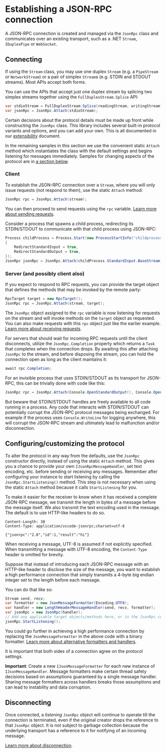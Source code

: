 # Establishing a JSON-RPC connection

A JSON-RPC connection is created and managed via the `JsonRpc` class and communicates over an existing transport, such as a .NET `Stream`, `IDuplexPipe` or `WebSocket`.

## Connecting

If using the `Stream` class, you may use one duplex `Stream` (e.g. a `PipeStream` or `NetworkStream`)
or a pair of simplex `Stream`s (e.g. STDIN and STDOUT streams).
Most APIs accept both forms.

You can use the APIs that accept just one duplex stream by splicing two simplex streams together using the `FullDuplexStream.Splice` API:

```cs
var stdioStream = FullDuplexStream.Splice(readingStream, writingStream);
var jsonRpc = JsonRpc.Attach(stdioStream);
```

Certain decisions about the protocol details must be made up front while constructing the `JsonRpc` class.
This library includes several built-in protocol variants and options, and you can add your own. This is all documented in our [extensibility](extensibility.md) document.

In the remaining samples in this section we use the convenient static `Attach` method which
instantiates the class with the default settings and begins listening for messages immediately. Samples for changing aspects of the protocol are in [a section below](#Configuring).

### Client

To establish the JSON-RPC connection over a `Stream`, where you will only issue requests (not respond to them),
use the static `Attach` method:

```cs
JsonRpc rpc = JsonRpc.Attach(stream);
```

You can then proceed to send requests using the `rpc` variable. [Learn more about sending requests](sendrequest.md).

Consider a process that spawns a child process, redirecting its STDIN/STDOUT to communicate with that child process using JSON-RPC:

```cs
Process childProcess = Process.Start(new ProcessStartInfo("childprocess.exe")
{
    RedirectStandardInput = true,
    RedirectStandardOutput = true,
});
JsonRpc jsonRpc = JsonRpc.Attach(childProcess.StandardInput.BaseStream, childProcess.StandardOutput.BaseStream);
```

### Server (and possibly client also)

If you expect to respond to RPC requests, you can provide the target object that defines the methods that may be
invoked by the remote party:

```cs
RpcTarget target = new RpcTarget();
JsonRpc rpc = JsonRpc.Attach(stream, target);
```

The `JsonRpc` object assigned to the `rpc` variable is now listening for requests on the stream and will invoke
methods on the `target` object as requested. You can also make requests with this `rpc` object just like the earlier example.
[Learn more about receiving requests](recvrequest.md).

For servers that should wait for incoming RPC requests until the client disconnects, utilize the `JsonRpc.Completion` property
which returns a `Task` that completes when the connection drops. By awaiting this after attaching `JsonRpc` to the stream,
and before disposing the stream, you can hold the connection open as long as the client maintains it:

```cs
await rpc.Completion;
```

For an invisible process that uses STDIN/STDOUT as its transport for JSON-RPC, this can be trivially done with code like this:

```cs
JsonRpc rpc = JsonRpc.Attach(Console.OpenStandardOutput(), Console.OpenStandardInput());
```

But beware that STDIN/STDOUT handles are freely available to all code running in a process.
Any code that interacts with STDIN/STDOUT can potentially corrupt the JSON-RPC protocol messages being exchanged.
For example if the process uses `Console.WriteLine` for logging anywhere, this will corrupt the JSON-RPC stream and ultimately lead to malfunction and/or disconnection.

## Configuring/customizing the protocol <a name="Configuring"></a>

To alter the protocol in any way from the defaults, use the `JsonRpc` constructor directly, instead of using the static `Attach` method.
This gives you a chance to provide your own `IJsonRpcMessageHandler`, set text encoding, etc. before sending or receiving any messages.
Remember after configuring your instance to start listening by calling the `JsonRpc.StartListening()` method. This step is not necessary when using the static `Attach` method because it calls `StartListening` for you.

To make it easier for the receiver to know when it has received a complete JSON-RPC message,
we transmit the length in bytes of a message before the message itself.
We also transmit the text encoding used in the message.
The default is to use HTTP-like headers to do so.

    Content-Length: 38
    Content-Type: application/vscode-jsonrpc;charset=utf-8

    {"jsonrpc":"2.0","id":1,"result":"hi"}

When receiving a message, UTF-8 is assumed if not explicitly specified.
When transmitting a message with UTF-8 encoding, the `Content-Type` header is omitted for brevity.

Suppose that instead of introducing each JSON-RPC message with an HTTP-like header to disclose the size of the message, you want to establish a high performance connection that simply transmits a 4-byte big endian integer set to the length before each message.

You can do that like so:

```cs
Stream send, recv;
var formatter = new JsonMessageFormatter(Encoding.UTF8);
var handler = new LengthHeaderMessageHandler(send, recv, formatter);
var jsonRpc = new JsonRpc(handler);
// Add any applicable target objects/methods here, or in the JsonRpc constructor above
jsonRpc.StartListening();
```

You could go further in achieving a high performance connection by replacing the `JsonMessageFormatter` in the above code with a binary formatter. [Learn more about alternative formatters and handlers](extensibility.md).

It is important that both sides of a connection agree on the protocol settings.

**Important**: Create a new `IJsonMessageFormatter` for each new instance of `IJsonMessageHandler`.
Message formatters make certain thread safety decisions based on assumptions guaranteed by a single message handler.
Sharing message formatters across handlers breaks those assumptions and can lead to instability and data corruption.

## Disconnecting

Once connected, a *listening* `JsonRpc` object will continue to operate till the connection is terminated, even if
the original creator drops the reference to that `JsonRpc` object. It is not subject to garbage collection because
the underlying transport has a reference to it for notifying of an incoming message.

[Learn more about disconnection](disconnecting.md).
